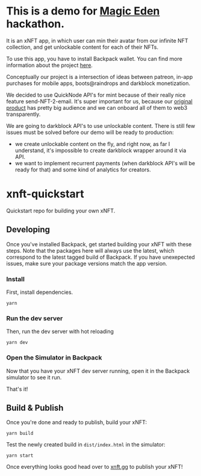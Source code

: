 # This is a demo for [Magic Eden](https://gitcoin.co/hackathon/magic) hackathon. 

It is an xNFT app, in which user can min their avatar from our infinite NFT collection, and get unlockable content for each of their NFTs.

To use this app, you have to install Backpack wallet.
You can find more information about the project [here](https://mirror-ai.com/nft/).

Conceptually our project is a intersection of ideas between patreon, in-app purchases for mobile apps, boots@raindrops and darkblock monetization. 

We decided to use QuickNode API's for mint because of their really nice feature send-NFT-2-email. It's super important for us, because our [original product](https://mirror-ai.com) has pretty big audience and we can onboard all of them to web3 transparently.

We are going to darkblock API's to use unlockable content. There is still few issues must be solved before our demo will be ready to production:
- we create unlockable content on the fly, and right now, as far I understand, it's impossible to create darkblock wrapper around it via API.
- we want to implement recurrent payments (when darkblock API's will be ready for that) and some kind of analytics for creators.




# xnft-quickstart

Quickstart repo for building your own xNFT.

## Developing

Once you've installed Backpack, get started building your xNFT with these steps. Note that the packages here will always use the latest, which correspond to the latest tagged build of Backpack. If you have unexepected issues, make sure your package versions match the app version.

### Install

First, install dependencies.

```
yarn
```

### Run the dev server

Then, run the dev server with hot reloading

```
yarn dev
```

### Open the Simulator in Backpack

Now that you have your xNFT dev server running, open it in the Backpack simulator to see it run.

That's it!


## Build & Publish

Once you're done and ready to publish, build your xNFT:

```
yarn build
```

Test the newly created build in `dist/index.html` in the simulator:

```
yarn start
```

Once everything looks good head over to [xnft.gg]() to publish your xNFT!

